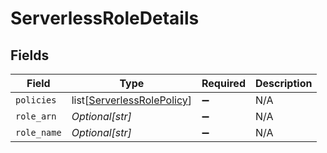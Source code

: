 # ServerlessRoleDetails


## Fields

| Field                                                                     | Type                                                                      | Required                                                                  | Description                                                               |
| ------------------------------------------------------------------------- | ------------------------------------------------------------------------- | ------------------------------------------------------------------------- | ------------------------------------------------------------------------- |
| `policies`                                                                | list[[ServerlessRolePolicy](../../models/shared/serverlessrolepolicy.md)] | :heavy_minus_sign:                                                        | N/A                                                                       |
| `role_arn`                                                                | *Optional[str]*                                                           | :heavy_minus_sign:                                                        | N/A                                                                       |
| `role_name`                                                               | *Optional[str]*                                                           | :heavy_minus_sign:                                                        | N/A                                                                       |